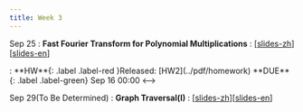 ```yaml
---
title: Week 3
---
```


Sep 25
: **Fast Fourier Transform for Polynomial Multiplications**
  :  \[[slides-zh](../pdf/slides/0-overview-zh.pdf)\]\[[slides-en](../pdf/slides/0-overview-en.pdf)\]
<!-->:  **HW**{: .label .label-red }Released: [HW2](../pdf/homework)  **DUE**{: .label .label-green} Sep 16  00:00
<-->

Sep 29(To Be Determined)
: **Graph Traversal(I)**
  :  \[[slides-zh](../pdf/slides/0-overview-zh.pdf)\]\[[slides-en](../pdf/slides/0-overview-en.pdf)\]


  

